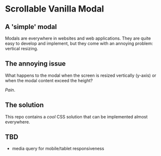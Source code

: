 # Scrollable Vanilla Modal

## A 'simple' modal
Modals are everywhere in websites and web applications. They are quite easy to develop and implement, but they come with an annoying problem: vertical resizing.

## The annoying issue
What happens to the modal when the screen is resized vertically (y-axis) or when the modal content exceed the height?

*Pain*.

## The solution
This repo contains a *cool* CSS solution that can be implemented almost everywhere.

## TBD
- media query for mobile/tablet responsiveness